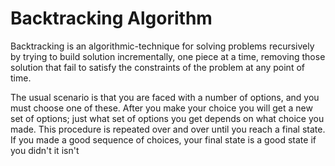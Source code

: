 # Backtracking Algorithm
Backtracking is an algorithmic-technique for solving problems recursively by trying to build solution incrementally, one piece at a time, removing those solution that fail to satisfy the constraints of the problem at any point of time.


The usual scenario is that you are faced with a number of options, and you must choose one of these. After you make your choice you will get a new set of options; just what set of options you get depends on what choice you made. This procedure is repeated over and over until you reach a final state. If you made a good sequence of choices, your final state is a good state if you didn't it isn't